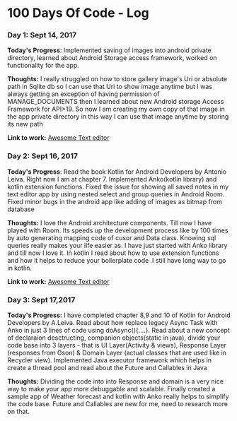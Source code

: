 # 100 Days Of Code - Log

### Day 1: Sept 14, 2017


**Today's Progress**: Implemented saving of  images into android private directory, learned about Android Storage access framework, worked on functionality for the app.

**Thoughts:** I really struggled on how to store gallery image's Uri or absolute path in Sqlite db so I can use that Uri to show image anytime but I was always getting an exception of having permission of MANAGE_DOCUMENTS then I learned about new Android storage Access Framework for API>19. So now I am creating my own copy of that image in the app private directory in this way I can use that image anytime by storing its new path

**Link to work:** [Awesome Text editor](https://github.com/iamdangerous/Android-Text-Editor)    


### Day 2: Sept 16, 2017

**Today's Progress**: Read the book Kotlin for Android Developers by Antonio Leiva. Right now I am at chapter 7. Implemented Anko(kotlin library) and kotlin extension functions. Fixed the issue for showing all saved notes in my text editor app by using nested select and group queries in Android Room. Fixed minor bugs in the android app like adding of images as bitmap from database

**Thoughts:** I love the Android architecture components. Till now I have played with Room. Its speeds up the development process like by 100 times by auto generating mapping code of cusor and Data class. Knowing sql queries really makes your life easier as. I have just started with Anko library and till now I love it. In kotlin I read about how to use extension functions and how it helps to reduce your boilerplate code .I still have long way to go in kotlin.

**Link to work:** [Awesome Text editor](https://github.com/iamdangerous/Android-Text-Editor)    

### Day 3: Sept 17,2017

**Today's Progress:** I have completed chapter 8,9 and 10 of Kotlin for Android Developers by A.Leiva. Read about how replace legacy Async Task with Anko in just 3 lines of code using doAsync(){....}.
Read about a new concept of declaraion desctructing, companion objects(static in java), divide your code base into 3 layers - that is UI Layer(Activity & views), Response Layer (responses from Gson) & Domain Layer (actual classes that are used like in Recycler view).
Implemented Java executor framework which helps in create a thread pool and read about the Future and Callables in Java

**Thoughts:** Dividing the code into into Response and domain is a very nice way to make your app more debuggable and scalable. Finally created a sample app of Weather forecast and kotlin with Anko really helps to simplify the code base. Future and Callables are new for me, need to research more on that.

